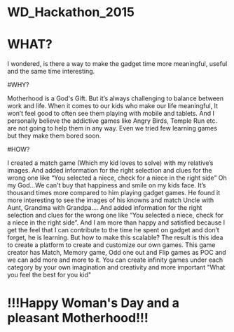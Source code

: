 # WD_Hackathon_2015

# WHAT?

I wondered, is there a way to make the gadget time more meaningful, useful and the same time interesting.

#WHY?

Motherhood is a God's Gift. But it’s always challenging to balance between work and life. When it comes to our kids who make our life meaningful, It won’t feel good to often see them playing with mobile and tablets. And I personally believe the addictive games like Angry Birds, Temple Run etc. are not going to help them in any way.
Even we tried few learning games but they make them bored soon.

#HOW?

I created a match game (Which my kid loves to solve) with my relative’s images. And added information for the right selection and clues for the wrong one like “You selected a niece, check for a niece in the right side”
Oh my God...We can't buy that happiness and smile on my kids face. It’s thousand times more compared to him playing gadget games. He found it more interesting to see the images of his knowns and match Uncle with Aunt, Grandma with Grandpa.... And added information for the right selection and clues for the wrong one like “You selected a niece, check for a niece in the right side”.
And I am more than happy and satisfied because I get the feel that I can contribute to the time he spent on gadget and don’t forget, he is learning.
But how to make this scalable? The result is this idea to create a platform to create and customize our own games. This game creator has Match, Memory game, Odd one out and Flip games as POC and we can add more and more to it. 
You can create infinity games under each category by your own imagination and creativity and more important "What you feel the best for you kid"

# !!!Happy Woman's Day and a pleasant Motherhood!!!

